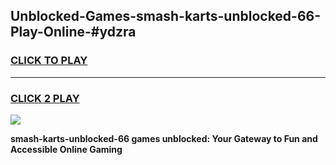 
## Unblocked-Games-smash-karts-unblocked-66-Play-Online-#ydzra
<h3>
<a href="https://premium.freeplayer.one?title=smash-karts-unblocked-66&ref=24F">CLICK TO PLAY</a></h3>
<hr>

<h3>
<a href="https://premium.freeplayer.one?title=smash-karts-unblocked-66&ref=24F">CLICK 2 PLAY</a>
  
</h3>

<a href="https://premium.freeplayer.one?title=smash-karts-unblocked-66&ref=24F/"><img src="https://clearcache.store/games.png"></a>


**smash-karts-unblocked-66 games unblocked: Your Gateway to Fun and Accessible Online Gaming**
